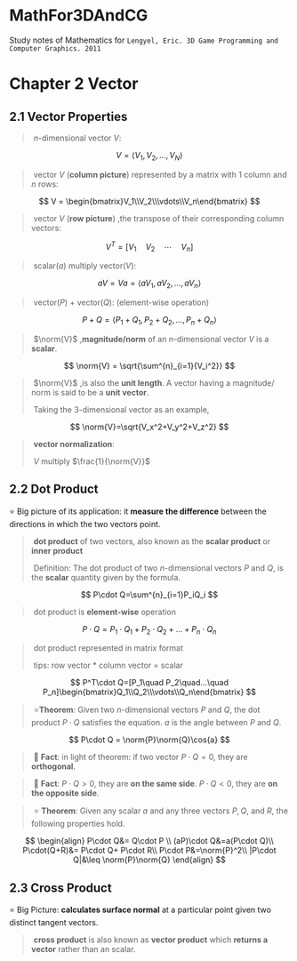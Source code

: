 # MathFor3DAndCG
Study notes of Mathematics for `Lengyel, Eric. 3D Game Programming and Computer Graphics. 2011`



# Chapter 2 Vector

## 2.1 Vector Properties

> ​	$n$-dimensional vector $V$:

$$
V = \langle V_1,V_2,...,V_N\rangle
$$



> ​	vector $V$ (**column picture**) represented by a matrix with 1 column and $n$ rows:

$$
V = \begin{bmatrix}V_1\\V_2\\\vdots\\V_n\end{bmatrix}
$$



> ​	vector $V$ (**row picture**) ,the transpose of their corresponding column vectors:

$$
V^T = [V_1\quad V_2\quad \cdots\quad  V_n ]
$$



> ​	scalar($a$) multiply vector($V$):

$$
aV = Va =\langle aV_1, aV_2,..., aV_n\rangle
$$



> ​	vector($P$) + vector($Q$):     (element-wise operation)

$$
P+Q=\langle P_1+Q_1,P_2+Q_2,..., P_n+Q_n\rangle
$$



> ​	 $\norm{V}$ ,**magnitude/norm** of an $n$-dimensional vector $V$ is a **scalar**.

$$
\norm{V} = \sqrt{\sum^{n}_{i=1}{V_i^2}}
$$



> ​	$\norm{V}$ ,is also the **unit length**. A vector having a magnitude/ norm is said to be a **unit vector**.
>
> ​	Taking the 3-dimensional vector as an example, 

$$
\norm{V}=\sqrt{V_x^2+V_y^2+V_z^2}
$$



> ​	**vector normalization**: 
>
> ​		$V$ multiply $\frac{1}{\norm{V}}$





## 2.2 Dot Product

:star: Big picture of its application: it **measure the difference** between the directions in which the two vectors point.

> ​	**dot product** of two vectors, also known as the **scalar product** or **inner product**
>
> ​	Definition: The dot product of two $n$-dimensional vectors $P$ and $Q$, is the **scalar** quantity given by the formula.

$$
P\cdot Q=\sum^{n}_{i=1}P_iQ_i
$$

> ​	dot product is **element-wise** operation

$$
P\cdot Q=P_1\cdot Q_1+P_2\cdot Q_2+...+P_n\cdot Q_n
$$

> ​	dot product represented in matrix format
>
> ​	tips: row vector * column vector = scalar

$$
P^T\cdot Q=[P_1\quad P_2\quad...\quad P_n]\begin{bmatrix}Q_1\\Q_2\\\vdots\\Q_n\end{bmatrix}
$$



> ​	:star:**Theorem**: Given two $n$-dimensional vectors $P$ and $Q$, the dot product $P\cdot Q$ satisfies the equation. $a$ is the angle between $P$ and $Q$.

$$
P\cdot Q = \norm{P}\norm{Q}\cos{a}
$$

> ​	:pushpin: **Fact**:  in light of theorem: if two vector $P\cdot Q=0$, they are **orthogonal**.

> ​	:pushpin: **Fact**:  $P\cdot Q>0$, they are **on the same side**.  $P\cdot Q<0$, they are **on the opposite side**.



> ​	:star: **Theorem**: Given any scalar $a$ and any three vectors $P, Q$, and $R$, the following properties hold.

$$
\begin{align}
P\cdot Q&= Q\cdot P \\
(aP)\cdot Q&=a(P\cdot Q)\\
P\cdot(Q+R)&= P\cdot Q+ P\cdot R\\
P\cdot P&=\norm{P}^2\\
|P\cdot Q|&\leq \norm{P}\norm{Q}
\end{align}
$$



## 2.3 Cross Product

:star: Big Picture: **calculates surface normal** at a particular point given two distinct tangent vectors.

> ​	**cross product** is also known as **vector product** which **returns a vector** rather than an scalar.





